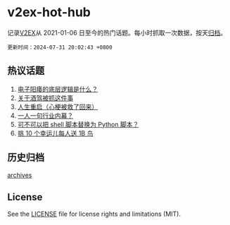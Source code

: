 # v2ex-hot-hub

 记录[V2EX](https://www.v2ex.com/)从 2021-01-06 日至今的热门话题。每小时抓取一次数据，按天[归档](archives)。

`更新时间：2024-07-31 20:02:43 +0800`

## 热议话题

1. [电子阳痿的底层逻辑是什么？](https://www.v2ex.com/t/1061356)
1. [关于酒驾被抓这件事](https://www.v2ex.com/t/1061385)
1. [人生重启（心梗被救了回来）](https://www.v2ex.com/t/1061532)
1. [一人一句行业内幕？](https://www.v2ex.com/t/1061403)
1. [可不可以把 shell 脚本替换为 Python 脚本？](https://www.v2ex.com/t/1061359)
1. [挑 10 个幸运儿每人送 1B 鸟](https://www.v2ex.com/t/1061457)

## 历史归档

[archives](archives)

## License

See the [LICENSE](LICENSE) file for license rights and limitations (MIT).
